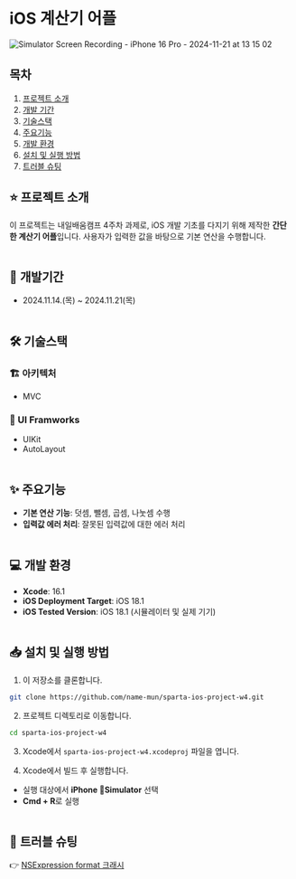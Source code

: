 # iOS 계산기 어플
![Simulator Screen Recording - iPhone 16 Pro - 2024-11-21 at 13 15 02](https://github.com/user-attachments/assets/cf2f83cd-7c56-4300-9fb0-1d68e934e97e)

## 목차
1. [프로젝트 소개](#star-프로젝트-소개)
2. [개발 기간](#calendar-개발기간)
3. [기술스택](#hammer_and_wrench-기술스택)
5. [주요기능](#sparkles-주요기능)
6. [개발 환경](#computer-개발-환경)
7. [설치 및 실행 방법](#inbox_tray-설치-및-실행-방법)
8. [트러블 슈팅](#bug-트러블-슈팅)


## :star: 프로젝트 소개
이 프로젝트는 내일배움캠프 4주차 과제로, iOS 개발 기초를 다지기 위해 제작한 **간단한 계산기 어플**입니다. 사용자가 입력한 값을 바탕으로 기본 연산을 수행합니다.
<br><br>
## :calendar: 개발기간
- 2024.11.14.(목) ~ 2024.11.21(목)
<br><br>
## :hammer_and_wrench: 기술스택

### :building_construction: 아키텍처
- MVC

### :art: UI Framworks
- UIKit
- AutoLayout
<br><br>
## :sparkles: 주요기능
- **기본 연산 기능**: 덧셈, 뺄셈, 곱셈, 나눗셈 수행
- **입력값 에러 처리**: 잘못된 입력값에 대한 에러 처리
<br><br>
## :computer: 개발 환경
- **Xcode**: 16.1
- **iOS Deployment Target**: iOS 18.1
- **iOS Tested Version**: iOS 18.1 (시뮬레이터 및 실제 기기)
<br><br>
## :inbox_tray: 설치 및 실행 방법
1. 이 저장소를 클론합니다.
```bash
git clone https://github.com/name-mun/sparta-ios-project-w4.git
```
2. 프로젝트 디렉토리로 이동합니다.
```bash
cd sparta-ios-project-w4

```
3. Xcode에서 `sparta-ios-project-w4.xcodeproj` 파일을 엽니다.

4. Xcode에서 빌드 후 실행합니다.
- 실행 대상에서 **iPhone Simulator** 선택
- **Cmd + R**로 실행
<br><br>
## :bug: 트러블 슈팅
👉 [NSExpression format 크래시](https://name-mun.tistory.com/38)
